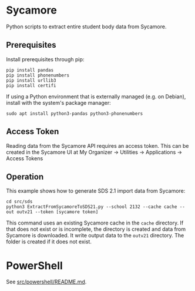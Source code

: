 # Sycamore
Python scripts to extract entire student body data from Sycamore.

## Prerequisites

Install prerequisites through pip:
```
pip install pandas
pip install phonenumbers
pip install urllib3
pip install certifi
```

If using a Python environment that is externally managed (e.g. on Debian),
install with the system's package manager:
```
sudo apt install python3-pandas python3-phonenumbers
```


## Access Token

Reading data from the Sycamore API requires an access token. This can be
created in the Sycamore UI at My Organizer -> Utilities -> Applications -> Access Tokens


## Operation

This example shows how to generate SDS 2.1 import data from Sycamore:

```
cd src/sds
python3 ExtractFromSycamoreToSDS21.py --school 2132 --cache cache --out outv21 --token [sycamore token]
```

This command uses an existing Sycamore cache in the `cache` directory. If that
does not exist or is incomplete, the directory is created and data from Sycamore
is downloaded. It write output data to the `outv21` directory. The folder is
created if it does not exist.

# PowerShell
See [src/powershell/README.md](src/powershell/README.md).
